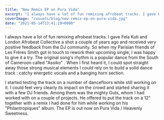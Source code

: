 ```yaml
---
title: "New Remix EP on Pura Vida"
excerpt: "I always have a lot of fun remixing afrobeat tracks. I gave Fela Kuti and London Afrobeat Collective a shot a couple of years ago and received very positive feedback..."
coverImage: "/assets/blog/new-remix-ep-on-pura-vida.jpg"
date: "2021-05-14T13:41:19+0000"
---
```


I always have a lot of fun remixing afrobeat tracks. I gave Fela Kuti and London Afrobeat Collective a shot a couple of years ago and received very positive feedback from the DJ community. So when my Parisian friends of Les Frères Smith got in touch to rework their upcoming single, I was happy to give it a try. The original song's rhythm is a popular dance from the South of Cameroon called "Assiko" . When I first heard it, I could spot straight away those strong musical elements I could rely on to build a solid dance track : catchy energetic vocals and a banging horn section.

I started testing the track on a number of dancefloors while still working on it. I could feel very clearly its impact on the crowd and started sharing it with a few DJ friends. Among them was the mighty Guts, whom I had worked with on a couple of projects. He offered to put the track on a 12" together with a remix I had done for him while working on his "Philantropiques" album. The EP is out now on Pura Vida / Heavenly Sweetness.

